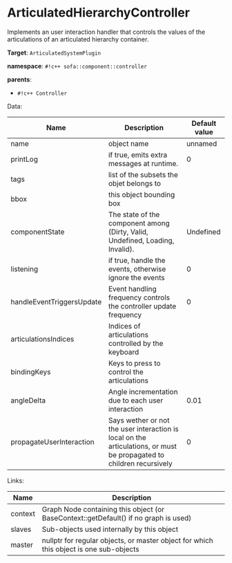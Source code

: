 # ArticulatedHierarchyController

Implements an user interaction handler that controls the values of the articulations of an articulated hierarchy container.


__Target__: `ArticulatedSystemPlugin`

__namespace__: `#!c++ sofa::component::controller`

__parents__: 

- `#!c++ Controller`

Data: 

<table>
<thead>
    <tr>
        <th>Name</th>
        <th>Description</th>
        <th>Default value</th>
    </tr>
</thead>
<tbody>
	<tr>
		<td>name</td>
		<td>
object name
</td>
		<td>unnamed</td>
	</tr>
	<tr>
		<td>printLog</td>
		<td>
if true, emits extra messages at runtime.
</td>
		<td>0</td>
	</tr>
	<tr>
		<td>tags</td>
		<td>
list of the subsets the objet belongs to
</td>
		<td></td>
	</tr>
	<tr>
		<td>bbox</td>
		<td>
this object bounding box
</td>
		<td></td>
	</tr>
	<tr>
		<td>componentState</td>
		<td>
The state of the component among (Dirty, Valid, Undefined, Loading, Invalid).
</td>
		<td>Undefined</td>
	</tr>
	<tr>
		<td>listening</td>
		<td>
if true, handle the events, otherwise ignore the events
</td>
		<td>0</td>
	</tr>
	<tr>
		<td>handleEventTriggersUpdate</td>
		<td>
Event handling frequency controls the controller update frequency
</td>
		<td>0</td>
	</tr>
	<tr>
		<td>articulationsIndices</td>
		<td>
Indices of articulations controlled by the keyboard
</td>
		<td></td>
	</tr>
	<tr>
		<td>bindingKeys</td>
		<td>
Keys to press to control the articulations
</td>
		<td></td>
	</tr>
	<tr>
		<td>angleDelta</td>
		<td>
Angle incrementation due to each user interaction
</td>
		<td>0.01</td>
	</tr>
	<tr>
		<td>propagateUserInteraction</td>
		<td>
Says wether or not the user interaction is local on the articulations, or must be propagated to children recursively
</td>
		<td>0</td>
	</tr>

</tbody>
</table>

Links: 

| Name | Description |
| ---- | ----------- |
|context|Graph Node containing this object (or BaseContext::getDefault() if no graph is used)|
|slaves|Sub-objects used internally by this object|
|master|nullptr for regular objects, or master object for which this object is one sub-objects|



